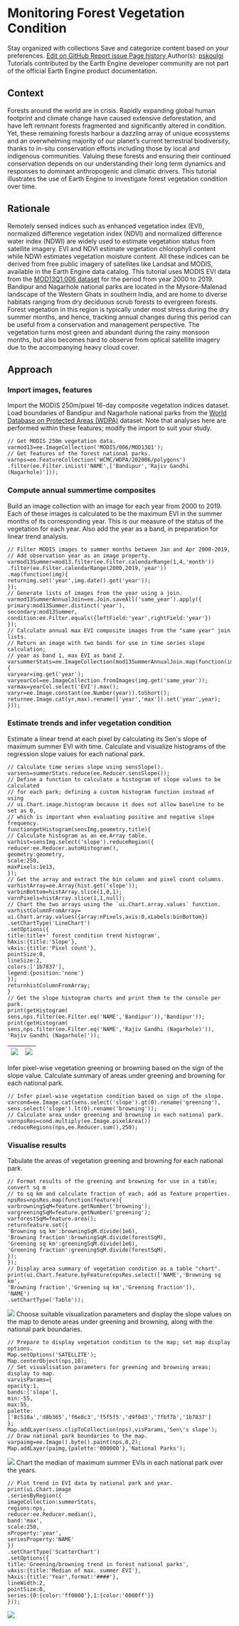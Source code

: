  
#  Monitoring Forest Vegetation Condition 
Stay organized with collections  Save and categorize content based on your preferences. 
[ Edit on GitHub ](https://github.com/google/earthengine-community/edit/master/tutorials/forest-vegetation-condition/index.md "Contribute to this article on GitHub.")
[ Report issue ](https://github.com/google/earthengine-community/issues/new?title=Issue%20with%20tutorials/forest-vegetation-condition/index.md&body=Issue%20Description "Report an issue with this article on GitHub.")
[ Page history ](https://github.com/google/earthengine-community/commits/master/tutorials/forest-vegetation-condition/index.md "View changes to this article over time.")
Author(s): [ pskoulgi ](https://github.com/pskoulgi "View the profile for pskoulgi on GitHub")
Tutorials contributed by the Earth Engine developer community are not part of the official Earth Engine product documentation. 
## Context
Forests around the world are in crisis. Rapidly expanding global human footprint and climate change have caused extensive deforestation, and have left remnant forests fragmented and significantly altered in condition. Yet, these remaining forests harbour a dazzling array of unique ecosystems and an overwhelming majority of our planet’s current terrestrial biodiversity, thanks to in-situ conservation efforts including those by local and indigenous communities. Valuing these forests and ensuring their continued conservation depends on our understanding their long term dynamics and responses to dominant anthropogenic and climatic drivers. This tutorial illustrates the use of Earth Engine to investigate forest vegetation condition over time.
## Rationale
Remotely sensed indices such as enhanced vegetation index (EVI), normalized difference vegetation index (NDVI) and normalized difference water index (NDWI) are widely used to estimate vegetation status from satellite imagery. EVI and NDVI estimate vegetation chlorophyll content while NDWI estimates vegetation moisture content. All these indices can be derived from free public imagery of satellites like Landsat and MODIS, available in the Earth Engine data catalog. This tutorial uses MODIS EVI data from the [MOD13Q1.006 dataset](https://developers.google.com/earth-engine/datasets/catalog/MODIS_006_MOD13Q1) for the period from year 2000 to 2019.
Bandipur and Nagarhole national parks are located in the Mysore-Malenad landscape of the Western Ghats in southern India, and are home to diverse habitats ranging from dry deciduous scrub forests to evergreen forests. Forest vegetation in this region is typically under most stress during the dry summer months, and hence, tracking annual changes during this period can be useful from a conservation and management perspective. The vegetation turns most green and abundant during the rainy monsoon months, but also becomes hard to observe from optical satellite imagery due to the accompanying heavy cloud cover.
## Approach
### Import images, features
Import the MODIS 250m/pixel 16-day composite vegetation indices dataset. Load boundaries of Bandipur and Nagarhole national parks from the [World Database on Protected Areas (WDPA)](https://developers.google.com/earth-engine/datasets/catalog/WCMC_WDPA_current_polygons?hl=en) dataset. Note that analyses here are performed within these features; modify the import to suit your study.
```
// Get MODIS 250m vegetation data.
varmod13=ee.ImageCollection('MODIS/006/MOD13Q1');
// Get features of the forest national parks.
varnps=ee.FeatureCollection('WCMC/WDPA/202006/polygons')
.filter(ee.Filter.inList('NAME',['Bandipur','Rajiv Gandhi (Nagarhole)']));

```

### Compute annual summertime composites
Build an image collection with an image for each year from 2000 to 2019. Each of these images is calculated to be the maximum EVI in the summer months of its corresponding year. This is our measure of the status of the vegetation for each year. Also add the year as a band, in preparation for linear trend analysis.
```
// Filter MODIS images to summer months between Jan and Apr 2000-2019,
// Add observation year as an image property.
varmod13Summer=mod13.filter(ee.Filter.calendarRange(1,4,'month'))
.filter(ee.Filter.calendarRange(2000,2019,'year'))
.map(function(img){
returnimg.set('year',img.date().get('year'));
});
// Generate lists of images from the year using a join.
varmod13SummerAnnualJoin=ee.Join.saveAll('same_year').apply({
primary:mod13Summer.distinct('year'),
secondary:mod13Summer,
condition:ee.Filter.equals({leftField:'year',rightField:'year'})
});
// Calculate annual max EVI composite images from the "same year" join lists.
// Return an image with two bands for use in time series slope calculation;
// year as band 1, max EVI as band 2.
varsummerStats=ee.ImageCollection(mod13SummerAnnualJoin.map(function(img){
varyear=img.get('year');
varyearCol=ee.ImageCollection.fromImages(img.get('same_year'));
varmax=yearCol.select('EVI').max();
varyr=ee.Image.constant(ee.Number(year)).toShort();
returnee.Image.cat(yr,max).rename(['year','max']).set('year',year);
}));

```

### Estimate trends and infer vegetation condition
Estimate a linear trend at each pixel by calculating its Sen's slope of maximum summer EVI with time. Calculate and visualize histograms of the regression slope values for each national park.
```
// Calculate time series slope using sensSlope().
varsens=summerStats.reduce(ee.Reducer.sensSlope());
// Define a function to calculate a histogram of slope values to be calculated
// for each park; defining a custom histogram function instead of using
// ui.Chart.image.histogram because it does not allow baseline to be set as 0,
// which is important when evaluating positive and negative slope frequency.
functiongetHistogram(sensImg,geometry,title){
// Calculate histogram as an ee.Array table.
varhist=sensImg.select('slope').reduceRegion({
reducer:ee.Reducer.autoHistogram(),
geometry:geometry,
scale:250,
maxPixels:1e13,
});
// Get the array and extract the bin column and pixel count columns.
varhistArray=ee.Array(hist.get('slope'));
varbinBottom=histArray.slice(1,0,1);
varnPixels=histArray.slice(1,1,null);
// Chart the two arrays using the `ui.Chart.array.values` function.
varhistColumnFromArray=
ui.Chart.array.values({array:nPixels,axis:0,xLabels:binBottom})
.setChartType('LineChart')
.setOptions({
title:title+' forest condition trend histogram',
hAxis:{title:'Slope'},
vAxis:{title:'Pixel count'},
pointSize:0,
lineSize:2,
colors:['1b7837'],
legend:{position:'none'}
});
returnhistColumnFromArray;
}
// Get the slope histogram charts and print them to the console per park.
print(getHistogram(
sens,nps.filter(ee.Filter.eq('NAME','Bandipur')),'Bandipur'));
print(getHistogram(
sens,nps.filter(ee.Filter.eq('NAME','Rajiv Gandhi (Nagarhole)')),
'Rajiv Gandhi (Nagarhole)'));

```
![](https://developers.google.com/static/earth-engine/tutorials/community/forest-vegetation-condition/slopes-histogram-bandipur.png) | ![](https://developers.google.com/static/earth-engine/tutorials/community/forest-vegetation-condition/slopes-histogram-nagarhole.png)  
---|---  
Infer pixel-wise vegetation greening or browning based on the sign of the slope value. Calculate summary of areas under greening and browning for each national park.
```
// Infer pixel-wise vegetation condition based on sign of the slope.
varcond=ee.Image.cat(sens.select('slope').gt(0).rename('greening'),
sens.select('slope').lt(0).rename('browning'));
// Calculate area under greening and browning in each national park.
varnpsRes=cond.multiply(ee.Image.pixelArea())
.reduceRegions(nps,ee.Reducer.sum(),250);

```

### Visualise results
Tabulate the areas of vegetation greening and browning for each national park.
```
// Format results of the greening and browning for use in a table; convert sq m
// to sq km and calculate fraction of each; add as feature properties.
npsRes=npsRes.map(function(feature){
varbrowningSqM=feature.getNumber('browning');
vargreeningSqM=feature.getNumber('greening');
varforestSqM=feature.area();
returnfeature.set({
'Browning sq km':browningSqM.divide(1e6),
'Browning fraction':browningSqM.divide(forestSqM),
'Greening sq km':greeningSqM.divide(1e6),
'Greening fraction':greeningSqM.divide(forestSqM),
});
});
// Display area summary of vegetation condition as a table "chart".
print(ui.Chart.feature.byFeature(npsRes.select(['NAME','Browning sq km',
'Browning fraction','Greening sq km','Greening fraction']),
'NAME')
.setChartType('Table'));

```

![](https://developers.google.com/static/earth-engine/tutorials/community/forest-vegetation-condition/areas-table.png)
Choose suitable visualization parameters and display the slope values on the map to denote areas under greening and browning, along with the national park boundaries.
```
// Prepare to display vegetation condition to the map; set map display options.
Map.setOptions('SATELLITE');
Map.centerObject(nps,10);
// Set visualisation parameters for greening and browning areas; display to map.
varvisParams={
opacity:1,
bands:['slope'],
min:-55,
max:55,
palette:
['8c510a','d8b365','f6e8c3','f5f5f5','d9f0d3','7fbf7b','1b7837']
};
Map.addLayer(sens.clipToCollection(nps),visParams,'Sen\'s slope');
// Draw national park boundaries to the map.
varpaimg=ee.Image().byte().paint(nps,0,2);
Map.addLayer(paimg,{palette:'000000'},'National Parks');

```

![](https://developers.google.com/static/earth-engine/tutorials/community/forest-vegetation-condition/condition-map.png)
Chart the median of maximum summer EVIs in each national park over the years.
```
// Plot trend in EVI data by national park and year.
print(ui.Chart.image
.seriesByRegion({
imageCollection:summerStats,
regions:nps,
reducer:ee.Reducer.median(),
band:'max',
scale:250,
xProperty:'year',
seriesProperty:'NAME'
})
.setChartType('ScatterChart')
.setOptions({
title:'Greening/browning trend in forest national parks',
vAxis:{title:'Median of max. summer EVI'},
hAxis:{title:'Year',format:'####'},
lineWidth:2,
pointSize:0,
series:{0:{color:'ff0000'},1:{color:'0000ff'}}
}));

```

![](https://developers.google.com/static/earth-engine/tutorials/community/forest-vegetation-condition/med-evi-chart.png)
